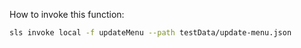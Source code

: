 How to invoke this function:

```bash
sls invoke local -f updateMenu --path testData/update-menu.json
```
